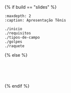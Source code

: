 {% if build == "slides" %}

<!-- BUILDING THE SLIDES -->

```{toctree}
:maxdepth: 2
:caption: Apresentação Tênis

./inicio
./requisitos
./tipos-de-campo
./golpes
./raquete

```

{% else %}


<!-- BUILDING THE PAGES -->

```{include} ./inicio.md
```

```{include} ./requisitos.md
```

```{include} ./tipos-de-campo.md
```

```{include} ./golpes.md
```

```{include} ./raquete.md
```


{% endif %}
